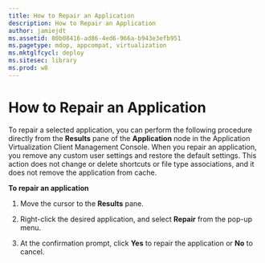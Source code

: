 ```yaml
---
title: How to Repair an Application
description: How to Repair an Application
author: jamiejdt
ms.assetid: 80b08416-ad86-4ed6-966a-b943e3efb951
ms.pagetype: mdop, appcompat, virtualization
ms.mktglfcycl: deploy
ms.sitesec: library
ms.prod: w8
---
```



# How to Repair an Application


To repair a selected application, you can perform the following procedure directly from the **Results** pane of the **Application** node in the Application Virtualization Client Management Console. When you repair an application, you remove any custom user settings and restore the default settings. This action does not change or delete shortcuts or file type associations, and it does not remove the application from cache.

**To repair an application**

1.  Move the cursor to the **Results** pane.

2.  Right-click the desired application, and select **Repair** from the pop-up menu.

3.  At the confirmation prompt, click **Yes** to repair the application or **No** to cancel.

 

 





